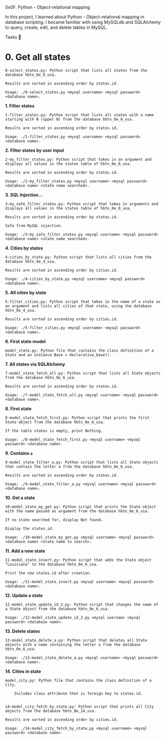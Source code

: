 0x0F. Python - Object-relational mapping

In this project, I learned about Python - Object-relational mapping in database scripting. I became familiar with using MySQLdb and SQLAlchemy to query, create, edit, and delete tables in MySQL.

Tasks 📃

# 0. Get all states

	0-select_states.py: Python script that lists all states from the database hbtn_0e_0_usa.

	Results are sorted in ascending order by states.id.

	Usage: ./0-select_states.py <mysql username> <mysql password> <database name>.

**1. Filter states**

	1-filter_states.py: Python script that lists all states with a name starting with N (upper N) from the database hbtn_0e_0_usa.

	Results are sorted in ascending order by states.id.

	Usage: ./1-filter_states.py <mysql username> <mysql password> <database name>.

**2. Filter states by user input**

	2-my_filter_states.py: Python script that takes in an argument and displays all values in the states table of hbtn_0e_0_usa.

	Results are sorted in ascending order by states.id.

	Usage: ./2-my_filter_states.py <mysql username> <mysql password> <database name> <state name searched>.

**3. SQL Injection...**

	3-my_safe_filter_states.py: Python script that takes in arguments and displays all values in the states table of hbtn_0e_0_usa.

	Results are sorted in ascending order by states.id.

	Safe from MySQL injection.

	Usage: ./3-my_safe_filter_states.py <mysql username> <mysql password> <database name> <state name searched>.

**4. Cities by states**

	4-cities_by_state.py: Python script that lists all cities from the database hbtn_0e_4_usa.

	Results are sorted in ascending order by cities.id.

	Usage: ./4-cities_by_state.py <mysql username> <mysql password> <database name>.

**5. All cities by state**

	5-filter_cities.py: Python script that takes in the name of a state as an argument and lists all cities of that state, using the database hbtn_0e_4_usa.

	Results are sorted in ascending order by cities.id.

	Usage: ./5-filter_cities.py <mysql username> <mysql password> <database name>.

**6. First state model**

	model_state.py: Python file that contains the class definition of a State and an instance Base = declarative_base().

**7. All states via SQLAlchemy**

	7-model_state_fetch_all.py: Python script that lists all State objects from the database hbtn_0e_6_usa.

	Results are sorted in ascending order by states.id.

	Usage: ./7-model_state_fetch_all.py <mysql username> <mysql password> <database name>.

**8. First state**

	8-model_state_fetch_first.py: Python script that prints the first State object from the database hbtn_0e_6_usa.

	If the table states is empty, print Nothing.

	Usage: ./8-model_state_fetch_first.py <mysql username> <mysql password> <database name>.

**9. Contains `a`**

	9-model_state_filter_a.py: Python script that lists all State objects that contain the letter a from the database hbtn_0e_6_usa.

	Results are sorted in ascending order by states.id.

	Usage: ./9-model_state_filter_a.py <mysql username> <mysql password> <database name>.

**10. Get a state**

	10-model_state_my_get.py: Python script that prints the State object with the name passed as argument from the database hbtn_0e_6_usa.

	If no state searched for, display Not found.

	Display the states.id.

	Usage: ./10-model_state_my_get.py <mysql username> <mysql password> <database name> <state name to search>.

**11. Add a new state**

	11-model_state_insert.py: Python script that adds the State object “Louisiana” to the database hbtn_0e_6_usa.

	Print the new states.id after creation.

	Usage: ./11-model_state_insert.py <mysql username> <mysql password> <database name>.

**12. Update a state**

	12-model_state_update_id_2.py: Python script that changes the name of a State object from the database hbtn_0e_6_usa.

	Usage: ./12-model_state_update_id_2.py <mysql usernam> <mysql password> <database name>.

**13. Delete states**

	13-model_state_delete_a.py: Python script that deletes all State objects with a name containing the letter a from the database hbtn_0e_6_usa.

	Usage: ./13-model_state_delete_a.py <mysql username> <mysql password> <database name>.

**14. Cities in state**

	model_city.py: Python file that contains the class definition of a City.

		Includes class attribute that is foreign key to states.id.


	14-model_city_fetch_by_state.py: Python script that prints all City objects from the database hbtn_0e_14_usa.

	Results are sorted in ascending order by cities.id.

	Usage: ./14-model_city_fetch_by_state.py <mysql username> <mysql password> <database name>.
